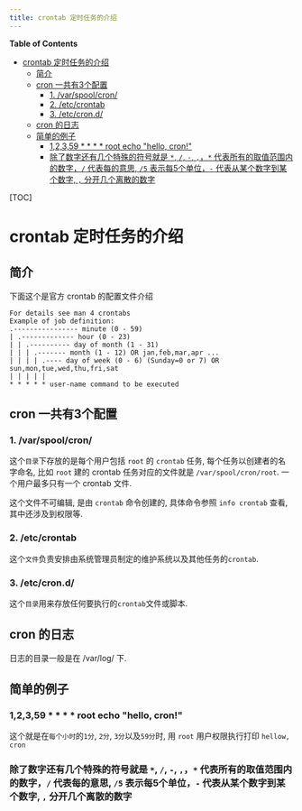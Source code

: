 ```yaml
---
title: crontab 定时任务的介绍
---
```


<!-- START doctoc generated TOC please keep comment here to allow auto update -->
<!-- DON'T EDIT THIS SECTION, INSTEAD RE-RUN doctoc TO UPDATE -->
**Table of Contents**

- [crontab 定时任务的介绍](#crontab-定时任务的介绍)
  - [简介](#简介)
  - [cron 一共有3个配置](#cron-一共有3个配置)
    - [1. /var/spool/cron/](#1-varspoolcron)
    - [2. /etc/crontab](#2-etccrontab)
    - [3. /etc/cron.d/](#3-etccrond)
  - [cron 的日志](#cron-的日志)
  - [简单的例子](#简单的例子)
    - [1,2,3,59 * * * * root echo "hello, cron!"](#12359-----root-echo-hello-cron)
    - [除了数字还有几个特殊的符号就是 `*`, `/`, `-`, `,`，`*` 代表所有的取值范围内的数字，`/` 代表每的意思, `/5` 表示每5个单位，`-` 代表从某个数字到某个数字, `,` 分开几个离散的数字](#除了数字还有几个特殊的符号就是------代表所有的取值范围内的数字-代表每的意思-5-表示每5个单位--代表从某个数字到某个数字--分开几个离散的数字)

<!-- END doctoc generated TOC please keep comment here to allow auto update -->

[TOC]

# crontab 定时任务的介绍

## 简介
下面这个是官方 crontab 的配置文件介绍
```
For details see man 4 crontabs
Example of job definition:
.---------------- minute (0 - 59)
| .------------- hour (0 - 23)
| | .---------- day of month (1 - 31)
| | | .------- month (1 - 12) OR jan,feb,mar,apr ...
| | | | .---- day of week (0 - 6) (Sunday=0 or 7) OR sun,mon,tue,wed,thu,fri,sat
| | | | |
* * * * * user-name command to be executed
```

## cron 一共有3个配置
### 1. /var/spool/cron/ 
这个`目录`下存放的是每个用户包括 `root` 的 `crontab` 任务, 每个任务以创建者的名字命名, 比如 `root` 建的 crontab 任务对应的文件就是 `/var/spool/cron/root`. 一个用户最多只有一个 crontab 文件.

这个文件不可编辑, 是由 `crontab` 命令创建的, 具体命令参照 `info crontab` 查看, 其中还涉及到权限等.

### 2. /etc/crontab 
这个`文件`负责安排由系统管理员制定的维护系统以及其他任务的`crontab`.

### 3. /etc/cron.d/
这个`目录`用来存放任何要执行的`crontab`文件或脚本.

## cron 的日志

日志的目录一般是在 /var/log/ 下.

## 简单的例子

### 1,2,3,59 * * * * root echo "hello, cron!"
这个就是在`每个小时`的`1分`, `2分`, `3分`以及`59分`时, 用 `root` 用户权限执行打印 `hellow, cron`

### 除了数字还有几个特殊的符号就是 `*`, `/`, `-`, `,`，`*` 代表所有的取值范围内的数字，`/` 代表每的意思, `/5` 表示每5个单位，`-` 代表从某个数字到某个数字, `,` 分开几个离散的数字
